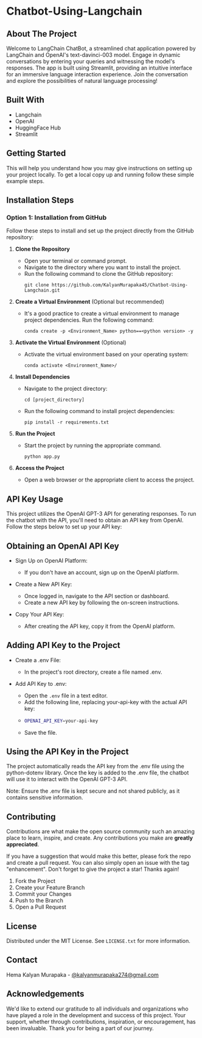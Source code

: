 # Chatbot-Using-Langchain

## About The Project

Welcome to LangChain ChatBot, a streamlined chat application powered by LangChain and OpenAI's text-davinci-003 model. Engage in dynamic conversations by entering your queries and witnessing the model's responses. The app is built using Streamlit, providing an intuitive interface for an immersive language interaction experience. Join the conversation and explore the possibilities of natural language processing!


## Built With

 - Langchain
 - OpenAI
 - HuggingFace Hub
 - Streamlit

## Getting Started

This will help you understand how you may give instructions on setting up your project locally.
To get a local copy up and running follow these simple example steps.

## Installation Steps

### Option 1: Installation from GitHub

Follow these steps to install and set up the project directly from the GitHub repository:

1. **Clone the Repository**
   - Open your terminal or command prompt.
   - Navigate to the directory where you want to install the project.
   - Run the following command to clone the GitHub repository:
     ```
     git clone https://github.com/KalyanMurapaka45/Chatbot-Using-Langchain.git
     ```

2. **Create a Virtual Environment** (Optional but recommended)
   - It's a good practice to create a virtual environment to manage project dependencies. Run the following command:
     ```
     conda create -p <Environment_Name> python==<python version> -y
     ```

3. **Activate the Virtual Environment** (Optional)
   - Activate the virtual environment based on your operating system:
       ```
       conda activate <Environment_Name>/
       ```

4. **Install Dependencies**
   - Navigate to the project directory:
     ```
     cd [project_directory]
     ```
   - Run the following command to install project dependencies:
     ```
     pip install -r requirements.txt
     ```

5. **Run the Project**
   - Start the project by running the appropriate command.
     ```
     python app.py
     ```

6. **Access the Project**
   - Open a web browser or the appropriate client to access the project.

   

## API Key Usage
This project utilizes the OpenAI GPT-3 API for generating responses. To run the chatbot with the API, you'll need to obtain an API key from OpenAI. Follow the steps below to set up your API key:

## Obtaining an OpenAI API Key

- Sign Up on OpenAI Platform:
  - If you don't have an account, sign up on the OpenAI platform.

- Create a New API Key:
  - Once logged in, navigate to the API section or dashboard.
  - Create a new API key by following the on-screen instructions.
    
- Copy Your API Key:
  - After creating the API key, copy it from the OpenAI platform.

    
## Adding API Key to the Project

- Create a .env File:
  - In the project's root directory, create a file named .env.

- Add API Key to .env:
  - Open the ```.env``` file in a text editor.
  - Add the following line, replacing your-api-key with the actual API key:
  - ```sh
    OPENAI_API_KEY=your-api-key
    ```
  - Save the file.

## Using the API Key in the Project

The project automatically reads the API key from the .env file using the python-dotenv library. Once the key is added to the .env file, the chatbot will use it to interact with the OpenAI GPT-3 API.

Note: Ensure the .env file is kept secure and not shared publicly, as it contains sensitive information.
     

## Contributing

Contributions are what make the open source community such an amazing place to learn, inspire, and create. Any contributions you make are **greatly appreciated**.

If you have a suggestion that would make this better, please fork the repo and create a pull request. You can also simply open an issue with the tag "enhancement".
Don't forget to give the project a star! Thanks again!

1. Fork the Project
2. Create your Feature Branch
3. Commit your Changes
4. Push to the Branch
5. Open a Pull Request

## License

Distributed under the MIT License. See `LICENSE.txt` for more information.


## Contact

Hema Kalyan Murapaka - [@kalyanmurapaka274@gmail.com](kalyanmurapaka274@gmail.com)


## Acknowledgements

We'd like to extend our gratitude to all individuals and organizations who have played a role in the development and success of this project. Your support, whether through contributions, inspiration, or encouragement, has been invaluable. Thank you for being a part of our journey.
